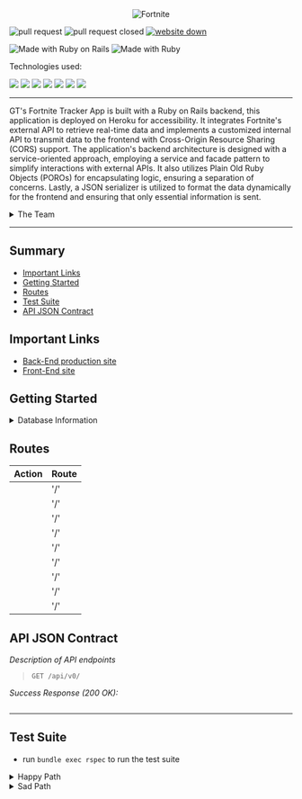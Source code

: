 <div align="center">
    <img src="https://github.com/gts-fortnite-app/fortnite_be/assets/127896538/04164b07-4b11-4b12-b63a-210ee05b8e5d" alt="Fortnite">
</div>

![pull request](https://img.shields.io/github/issues-pr/gts-fortnite-app/fortnite_be.svg)
![pull request closed](https://img.shields.io/github/issues-pr-closed/gts-fortnite-app/fortnite_be.svg)
[![website down](https://img.shields.io/website-up-down-green-red/http/monip.org.svg)](https://fortnite-item-shop-be-ed2ec5543cb7.herokuapp.com/api/v1/item_shop)

![Made with Ruby on Rails](https://img.shields.io/badge/Made%20with-Ruby%20on%20Rails-%23990000?style=for-the-badge&logo=ruby-on-rails&logoColor=white)
![Made with Ruby](https://img.shields.io/badge/Made%20with-Ruby-%23990000?style=for-the-badge&logo=ruby&logoColor=white)


Technologies used:<br>
<div>
  <img src="https://img.shields.io/badge/git-%23F05033.svg?style=for-the-badge&logo=git&logoColor=white" />
  <img src="https://img.shields.io/badge/github-%23121011.svg?style=for-the-badge&logo=github&logoColor=white"/>
  <img src="https://img.shields.io/badge/PostgreSQL-316192?style=for-the-badge&logo=postgresql&logoColor=white"/>
  <img src="https://img.shields.io/badge/Postman-FF6C37?style=for-the-badge&logo=postman&logoColor=white"/>
  <img src="https://img.shields.io/badge/Heroku-430098?style=for-the-badge&logo=heroku&logoColor=white"/>
  <img src="https://img.shields.io/badge/circleci-343434?style=for-the-badge&logo=circleci&logoColor=white"/>
  <img src="https://img.shields.io/badge/Visual_Studio_Code-0078D4?style=for-the-badge&logo=visual%20studio%20code&logoColor=white" />
</div>

---

GT's Fortnite Tracker App is built with a Ruby on Rails backend, this application is deployed on Heroku for accessibility. It integrates Fortnite's external API to retrieve real-time data and implements a customized internal API to transmit data to the frontend with Cross-Origin Resource Sharing (CORS) support. The application's backend architecture is designed with a service-oriented approach, employing a service and facade pattern to simplify interactions with external APIs. It also utilizes Plain Old Ruby Objects (POROs) for encapsulating logic, ensuring a separation of concerns. Lastly, a JSON serializer is utilized to format the data dynamically for the frontend and ensuring that only essential information is sent.

<details>
<summary>The Team</summary>

### ![built with love](http://ForTheBadge.com/images/badges/built-with-love.svg)
- Gabe Torres [![GitHub](https://img.shields.io/badge/GitHub-100000?style=for-the-badge&logo=github&logoColor=white)](https://github.com/Gabe-Torres) [![LinkedIn](https://img.shields.io/badge/LinkedIn-0077B5?style=for-the-badge&logo=linkedin&logoColor=white)](https://www.linkedin.com/in/gabe-torres-74a515269/)
</details>

--- 

## Summary 
- [Important Links](#important-links)
- [Getting Started](#getting-started)
- [Routes](#routes)
- [Test Suite](#test-suite)
- [API JSON Contract](#api-json-contract)


## Important Links
- [Back-End production site](https://fortnite-item-shop-be-ed2ec5543cb7.herokuapp.com/api/v1/item_shop)
- [Front-End site](https://gts-fortnite-tracker-a0d0405c9f2a.herokuapp.com/)


## Getting Started
<details>
<summary>Database Information</summary>

**Schema**

```ruby
ActiveRecord::Schema[7.0].define(version: 0) do
  enable_extension "plpgsql"
end
```

**Gems**
```ruby
ruby "3.2.2"
gem "rails", "~> 7.0.8"
gem "rack-cors"
gem "pg", "~> 1.1"
gem "puma", "~> 5.0"
gem 'jsonapi-serializer'
gem "tzinfo-data", platforms: %i[ mingw mswin x64_mingw jruby ]

gem "bootsnap", require: false
  gem "faraday"

group :development, :test do
  gem "debug", platforms: %i[ mri mingw x64_mingw ]
  gem "rspec-rails"
  gem "pry"
  gem "shoulda-matchers"
end

group :development do
gem "launchy"
gem "simplecov"
end
```

**Installing**
 - Fork and clone this repo
  - Run `bundle install`
  - Run `rails db:{create,migrate,seed}`
  - Run `rails s` to start the server
  - Open your browser and navigate to `localhost:3000`
</details>

## Routes

| Action | Route |
| ----------- | ----------- |
|  | '/' |
|  | '/' |
|  | '/' |
|  | '/' |
|  | '/' |
|  | '/' |
|  | '/' |
|  | '/' |
|  | '/' |

## API JSON Contract
*Description of API endpoints*

> `GET /api/v0/`

*Success Response (200 OK):*

```ruby
``` 
---


## Test Suite
 - run `bundle exec rspec` to run the test suite

<details>
<summary>Happy Path</summary>
    
```ruby
```

</details>

<details>
<summary>Sad Path</summary>

```ruby
```

</details>
